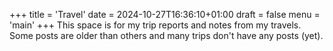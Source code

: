 +++
title = 'Travel'
date = 2024-10-27T16:36:10+01:00
draft = false
menu = 'main'
+++
This space is for my trip reports and notes from my travels.  
Some posts are older than others and many trips don't have any posts (yet).
